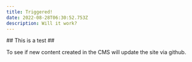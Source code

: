 ```yaml
---
title: Triggered!
date: 2022-08-28T06:30:52.753Z
description: Will it work?
---
```

\## This is a test ##

To see if new content created in the CMS will update the site via github.